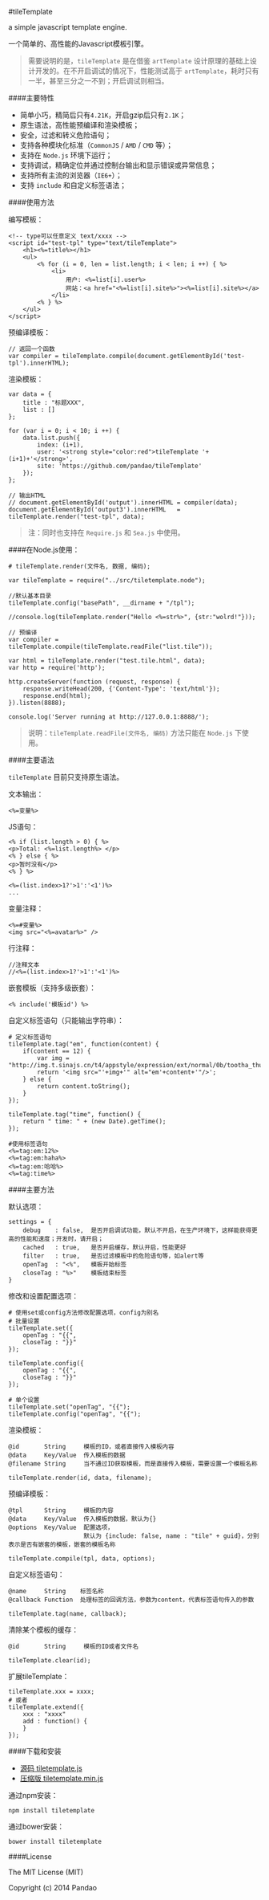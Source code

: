 #tileTemplate 

a simple javascript template engine.

一个简单的、高性能的Javascript模板引擎。

> 需要说明的是，`tileTemplate` 是在借鉴 `artTemplate` 设计原理的基础上设计开发的。在不开启调试的情况下，性能测试高于 `artTemplate`，耗时只有一半，甚至三分之一不到；开启调试则相当。

####主要特性

- 简单小巧，精简后只有`4.21K`，开启gzip后只有`2.1K`；
- 原生语法，高性能预编译和渲染模板；
- 安全，过滤和转义危险语句；
- 支持各种模块化标准（`CommonJS` / `AMD` / `CMD` 等）；
- 支持在 `Node.js` 环境下运行；
- 支持调试，精确定位并通过控制台输出和显示错误或异常信息；
- 支持所有主流的浏览器（`IE6+`）；
- 支持 `include` 和自定义标签语法；

####使用方法

编写模板：

	<!-- type可以任意定义 text/xxxx -->
    <script id="test-tpl" type="text/tileTemplate">
        <h1><%=title%></h1>
        <ul> 
            <% for (i = 0, len = list.length; i < len; i ++) { %>
                <li>
					用户: <%=list[i].user%>
					网站：<a href="<%=list[i].site%>"><%=list[i].site%></a>
				</li>
            <% } %>
        </ul>
    </script>

预编译模板：
	
	// 返回一个函数
	var compiler = tileTemplate.compile(document.getElementById('test-tpl').innerHTML);

渲染模板：

    var data = {
        title : "标题XXX",
        list : []
    }; 

    for (var i = 0; i < 10; i ++) {
        data.list.push({
            index: (i+1),
            user: '<strong style="color:red">tileTemplate '+(i+1)+'</strong>',
            site: 'https://github.com/pandao/tileTemplate'
        });	
    };

	// 输出HTML
	// document.getElementById('output').innerHTML = compiler(data);
    document.getElementById('output3').innerHTML   = tileTemplate.render("test-tpl", data);

> 注：同时也支持在 `Require.js` 和 `Sea.js` 中使用。

####在Node.js使用：

	# tileTemplate.render(文件名, 数据, 编码);

	var tileTemplate = require("../src/tiletemplate.node");

	//默认基本目录
	tileTemplate.config("basePath", __dirname + "/tpl");

	//console.log(tileTemplate.render("Hello <%=str%>", {str:"wolrd!"}));

	// 预编译	
	var compiler = tileTemplate.compile(tileTemplate.readFile("list.tile"));
	
	var html = tileTemplate.render("test.tile.html", data);
	var http = require('http');
	
	http.createServer(function (request, response) {
	    response.writeHead(200, {'Content-Type': 'text/html'});
	    response.end(html);
	}).listen(8888);

	console.log('Server running at http://127.0.0.1:8888/');

> 说明：`tileTemplate.readFile(文件名, 编码)` 方法只能在 `Node.js` 下使用。

####主要语法

`tileTemplate` 目前只支持原生语法。

文本输出：

	<%=变量%>

JS语句：

	<% if (list.length > 0) { %>
	<p>Total: <%=list.length%> </p>
	<% } else { %>
	<p>暂时没有</p>	
	<% } %>

	<%=(list.index>1?'>1':'<1')%>
	...

变量注释：

	<%=#变量%>
	<img src="<%=avatar%>" />

行注释：

	//注释文本
	//<%=(list.index>1?'>1':'<1')%>

嵌套模板（支持多级嵌套）：

	<% include('模板id') %>

自定义标签语句（只能输出字符串）：

	# 定义标签语句
    tileTemplate.tag("em", function(content) {         
        if(content == 12) {
			var img = "http://img.t.sinajs.cn/t4/appstyle/expression/ext/normal/0b/tootha_thumb.gif";
            return '<img src="'+img+'" alt="em'+content+'"/>';
        } else {
            return content.toString();
        }
    });
    
    tileTemplate.tag("time", function() {
        return " time: " + (new Date).getTime();
    }); 

	#使用标签语句
    <%=tag:em:12%>
    <%=tag:em:haha%>
    <%=tag:em:哈哈%>    
    <%=tag:time%>

####主要方法

默认选项：

    settings = {
        debug    : false,  是否开启调试功能，默认不开启，在生产环境下，这样能获得更高的性能和速度；开发时，请开启；
        cached   : true,   是否开启缓存，默认开启，性能更好
        filter   : true,   是否过滤模板中的危险语句等，如alert等
        openTag  : "<%",   模板开始标签
        closeTag : "%>"    模板结束标签
    }

修改和设置配置选项：

	# 使用set或config方法修改配置选项，config为别名
	# 批量设置
	tileTemplate.set({
        openTag : "{{",
        closeTag : "}}"
    });

	tileTemplate.config({
        openTag : "{{",
        closeTag : "}}"
    });

	# 单个设置
	tileTemplate.set("openTag", "{{");
	tileTemplate.config("openTag", "{{");

渲染模板：

	@id       String     模板的ID，或者直接传入模板内容
	@data     Key/Value  传入模板的数据
	@filename String     当不通过ID获取模板，而是直接传入模板，需要设置一个模板名称

	tileTemplate.render(id, data, filename);

预编译模板：

	@tpl      String     模板的内容
	@data     Key/Value  传入模板的数据，默认为{}
	@options  Key/Value  配置选项，
						 默认为 {include: false, name : "tile" + guid}，分别表示是否有嵌套的模板，嵌套的模板名称
	
	tileTemplate.compile(tpl, data, options);

自定义标签语句：

	@name     String    标签名称
	@callback Function  处理标签的回调方法，参数为content，代表标签语句传入的参数

	tileTemplate.tag(name, callback);

清除某个模板的缓存：

	@id       String     模板的ID或者文件名

	tileTemplate.clear(id);

扩展tileTemplate：

	tileTemplate.xxx = xxxx;
	# 或者
	tileTemplate.extend({
		xxx : "xxxx"
		add : function() {
		}
	});

####下载和安装

- [源码   tiletemplate.js](https://github.com/pandao/tileTemplate/tree/master/src/tiletemplate.js "源码")
- [压缩版 tiletemplate.min.js](https://github.com/pandao/tileTemplate/tree/master/dist/tiletemplate.min.js "压缩版")

通过npm安装：

	npm install tiletemplate

通过bower安装：

	bower install tiletemplate

####License

The MIT License (MIT)

Copyright (c) 2014 Pandao